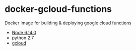 # docker-gcloud-functions
Docker image for building &amp; deploying google cloud functions

- [Node 6.14.0](https://cloud.google.com/functions/docs/writing/)
- python 2.7
- [gcloud](https://cloud.google.com/sdk/gcloud/reference/beta/functions/)


